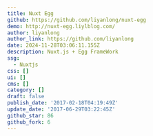 ```yaml
---
title: Nuxt Egg
github: https://github.com/liyanlong/nuxt-egg
demo: http://nuxt-egg.liylblog.com/
author: liyanlong
author_link: https://github.com/liyanlong
date: 2024-11-28T03:06:11.155Z
description: Nuxt.js + Egg FrameWork
ssg:
  - Nuxtjs
css: []
ui: []
cms: []
category: []
draft: false
publish_date: '2017-02-18T04:19:49Z'
update_date: '2017-06-29T03:22:45Z'
github_star: 86
github_fork: 6
---
```

